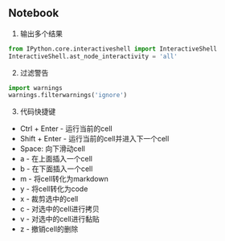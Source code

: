 ## Notebook

1. 输出多个结果
```python
from IPython.core.interactiveshell import InteractiveShell 
InteractiveShell.ast_node_interactivity = 'all'
```
2. 过滤警告

```python
import warnings
warnings.filterwarnings('ignore')
```

3. 代码快捷键

- Ctrl + Enter - 运行当前的cell
- Shift + Enter - 运行当前的cell并进入下一个cell
- Space: 向下滑动cell
- a - 在上面插入一个cell
- b - 在下面插入一个cell
- m - 将cell转化为markdown
- y - 将cell转化为code
- x - 裁剪选中的cell
- c - 对选中的cell进行拷贝
- v - 对选中的cell进行黏贴
- z - 撤销cell的删除

